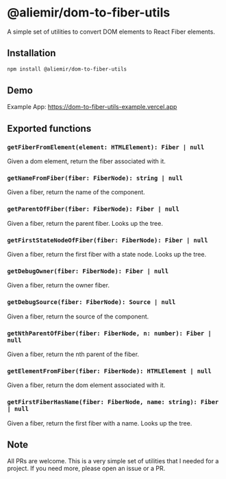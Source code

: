 # @aliemir/dom-to-fiber-utils

A simple set of utilities to convert DOM elements to React Fiber elements.

## Installation

```bash
npm install @aliemir/dom-to-fiber-utils
```

## Demo

Example App: https://dom-to-fiber-utils-example.vercel.app

## Exported functions

### `getFiberFromElement(element: HTMLElement): Fiber | null`

Given a dom element, return the fiber associated with it.

### `getNameFromFiber(fiber: FiberNode): string | null`

Given a fiber, return the name of the component.

### `getParentOfFiber(fiber: FiberNode): Fiber | null`

Given a fiber, return the parent fiber. Looks up the tree.

### `getFirstStateNodeOfFiber(fiber: FiberNode): Fiber | null`

Given a fiber, return the first fiber with a state node. Looks up the tree.

### `getDebugOwner(fiber: FiberNode): Fiber | null`

Given a fiber, return the owner fiber.

### `getDebugSource(fiber: FiberNode): Source | null`

Given a fiber, return the source of the component.

### `getNthParentOfFiber(fiber: FiberNode, n: number): Fiber | null`

Given a fiber, return the nth parent of the fiber.

### `getElementFromFiber(fiber: FiberNode): HTMLElement | null`

Given a fiber, return the dom element associated with it.

### `getFirstFiberHasName(fiber: FiberNode, name: string): Fiber | null`

Given a fiber, return the first fiber with a name. Looks up the tree.

## Note

All PRs are welcome. This is a very simple set of utilities that I needed for a project. If you need more, please open an issue or a PR.
